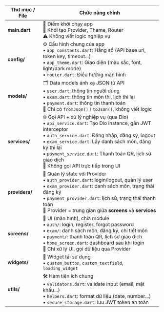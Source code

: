 | Thư mục / File | Chức năng chính                                                                                                                                                                                                                                                                                                                   |
| -------------- | --------------------------------------------------------------------------------------------------------------------------------------------------------------------------------------------------------------------------------------------------------------------------------------------------------------------------------- |
| **main.dart**  | 🚀 Điểm khởi chạy app <br>🔹 Khởi tạo Provider, Theme, Router <br>⚠️ Không viết logic nghiệp vụ                                                                                                                                                                                                                                   |
| **config/**    | ⚙️ Cấu hình chung của app <br>• `app_constants.dart`: Hằng số (API base url, token key, timeout...) <br>• `app_theme.dart`: Giao diện (màu sắc, font, light/dark mode) <br>• `router.dart`: Điều hướng màn hình                                                                                                                   |
| **models/**    | 🗂️ Data models ánh xạ JSON từ API <br>• `user.dart`: thông tin người dùng <br>• `exam.dart`: thông tin môn thi, lịch thi lại <br>• `payment.dart`: thông tin thanh toán <br>📌 Chỉ có `fromJson()` / `toJson()`, không viết logic                                                                                                |
| **services/**  | 🌐 Gọi API + xử lý nghiệp vụ (qua Dio) <br>• `api_service.dart`: Tạo Dio instance, gắn JWT interceptor <br>• `auth_service.dart`: Đăng nhập, đăng ký, logout <br>• `exam_service.dart`: Lấy danh sách môn, đăng ký thi lại <br>• `payment_service.dart`: Thanh toán QR, lịch sử giao dịch <br>📌 Không gọi API trực tiếp trong UI |
| **providers/** | 🔄 Quản lý state với Provider <br>• `auth_provider.dart`: login/logout, quản lý user <br>• `exam_provider.dart`: danh sách môn, trạng thái đăng ký <br>• `payment_provider.dart`: lịch sử, trạng thái thanh toán <br>📌 Provider = trung gian giữa **screens** và **services**                                                    |
| **screens/**   | 📱 UI (màn hình), chia module <br>• `auth/`: login, register, forgot password <br>• `exam/`: danh sách môn, đăng ký, chi tiết môn <br>• `payment/`: thanh toán QR, lịch sử giao dịch <br>• `home_screen.dart`: dashboard sau khi login <br>📌 Chỉ xử lý UI, gọi dữ liệu qua Provider                                              |
| **widgets/**   | 🧩 Widget tái sử dụng <br>• `custom_button`, `custom_textfield`, `loading_widget`                                                                                                                                                                                                                                                 |
| **utils/**     | 🛠️ Hàm tiện ích chung <br>• `validators.dart`: validate input (email, mật khẩu...) <br>• `helpers.dart`: format dữ liệu (date, number...) <br>• `secure_storage.dart`: lưu JWT token an toàn                                                                                                                                     |
